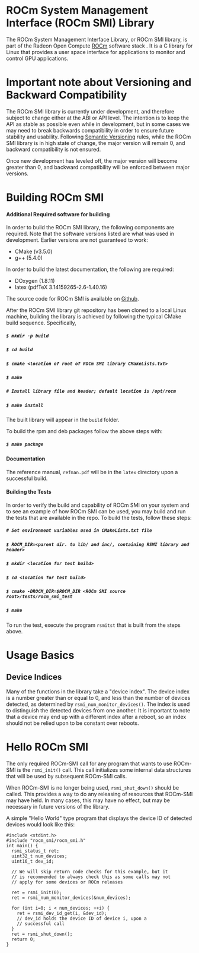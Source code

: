 
# ROCm System Management Interface (ROCm SMI) Library

The ROCm System Management Interface Library, or ROCm SMI library, is part of the Radeon Open Compute [ROCm](https://github.com/RadeonOpenCompute) software stack . It is a C library for Linux that provides a user space interface for applications to monitor and control GPU applications. 

# Important note about Versioning and Backward Compatibility
The ROCm SMI library is currently under development, and therefore subject to change either at the ABI or API level. The intention is to keep the API as stable as possible even while in development, but in some cases we may need to break backwards compatibility in order to ensure future stability and usability. Following [Semantic Versioning](https://semver.org/) rules, while the ROCm SMI library is in high state of change, the major version will remain 0, and backward compatibility is not ensured.

Once new development has leveled off, the major version will become greater than 0, and backward compatibility will be enforced between major versions.

# Building ROCm SMI

#### Additional Required software for building
In order to build the ROCm SMI library, the following components are required. Note that the software versions listed are what was used in development. Earlier versions are not guaranteed to work:
* CMake (v3.5.0)
* g++ (5.4.0)

In order to build the latest documentation, the following are required:
* DOxygen (1.8.11)
* latex (pdfTeX 3.14159265-2.6-1.40.16)

The source code for ROCm SMI is available on [Github](https://github.com/RadeonOpenCompute/rocm_smi_lib).

After the ROCm SMI library git repository has been cloned to a local Linux machine, building the library is achieved by following the typical CMake build sequence. Specifically,
##### ```$ mkdir -p build```
##### ```$ cd build```
##### ```$ cmake <location of root of ROCm SMI library CMakeLists.txt>```
##### ```$ make```
##### ```# Install library file and header; default location is /opt/rocm```
##### ```$ make install```
The built library will appear in the `build` folder.

To build the rpm and deb packages follow the above steps with:
##### ```$ make package```

#### Documentation
The reference manual, `refman.pdf` will be in the `latex` directory upon a successful build.

#### Building the Tests
In order to verify the build and capability of ROCm SMI on your system and to see an example of how ROCm SMI can be used, you may build and run the tests that are available in the repo. To build the tests, follow these steps:

##### ```# Set environment variables used in CMakeLists.txt file```
##### ```$ ROCM_DIR=<parent dir. to lib/ and inc/, containing RSMI library and header>```
##### ```$ mkdir <location for test build>```
##### ```$ cd <location for test build>```
##### ```$ cmake -DROCM_DIR=$ROCM_DIR <ROCm SMI source root>/tests/rocm_smi_test```
##### ```$ make```

To run the test, execute the program `rsmitst` that is built from the steps above.

# Usage Basics
## Device Indices
Many of the functions in the library take a "device index". The device index is a number greater than or equal to 0, and less than the number of devices detected, as determined by `rsmi_num_monitor_devices()`. The index is used to distinguish the detected devices from one another. It is important to note that a device may end up with a different index after a reboot, so an index should not be relied upon to be constant over reboots.

# Hello ROCm SMI
The only required ROCm-SMI call for any program that wants to use ROCm-SMI is the `rsmi_init()` call. This call initializes some internal data structures that will be used by subsequent ROCm-SMI calls. 

When ROCm-SMI is no longer being used, `rsmi_shut_down()` should be called. This provides a way to do any releasing of resources that ROCm-SMI may have held. In many cases, this may have no effect, but may be necessary in future versions of the library.

A simple "Hello World" type program that displays the device ID of detected devices would look like this:

```
#include <stdint.h>
#include "rocm_smi/rocm_smi.h"
int main() {
  rsmi_status_t ret;
  uint32_t num_devices;
  uint16_t dev_id;

  // We will skip return code checks for this example, but it
  // is recommended to always check this as some calls may not
  // apply for some devices or ROCm releases

  ret = rsmi_init(0);
  ret = rsmi_num_monitor_devices(&num_devices);

  for (int i=0; i < num_devices; ++i) {
    ret = rsmi_dev_id_get(i, &dev_id);
    // dev_id holds the device ID of device i, upon a
    // successful call
  }
  ret = rsmi_shut_down();
  return 0;
}
```

